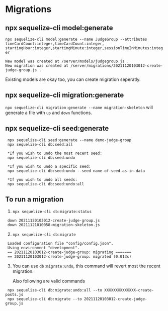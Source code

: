 # Migrations

## npx sequelize-cli model:generate

`npx sequelize-cli model:generate --name JudgeGroup --attributes timeCardCount:integer,timeCardCount:integer, startingHour:integer,startingMinute:integer,sessionTimeInMinutes:integer`

    New model was created at /server/models/judgegroup.js .
    New migration was created at /server/migrations/20211120103012-create-judge-group.js .

Existing models are okay too, you can create migration seperatly.

## npx sequelize-cli migration:generate

`npx sequelize-cli migration:generate --name migration-skeleton` will generate a file with `up` and `down` functions.

## npx sequelize-cli seed:generate

```
 npx sequelize-cli seed:generate --name demo-judge-group
 npx sequelize-cli db:seed:all

 *If you wish to undo the most recent seed:
 npx sequelize-cli db:seed:undo

 *If you wish to undo a specific seed:
 npx sequelize-cli db:seed:undo --seed name-of-seed-as-in-data

 *If you wish to undo all seeds:
 npx sequelize-cli db:seed:undo:all
```

## To run a migration

1. `npx sequelize-cli db:migrate:status`

```text
 down 20211120103012-create-judge-group.js
 down 20211121010058-migration-skeleton.js
```

2. `npx sequelize-cli db:migrate`

```
 Loaded configuration file "config/config.json".
 Using environment "development".
 == 20211120103012-create-judge-group: migrating =======
 == 20211120103012-create-judge-group: migrated (0.013s)
```

3. You can use `db:migrate:undo`, this command will revert most the recent migration.

   Also following are valid commands

```
 npx sequelize-cli db:migrate:undo:all --to XXXXXXXXXXXXXX-create-posts.js
 npx sequelize-cli db:migrate --to 20211120103012-create-judge-group.js
```
